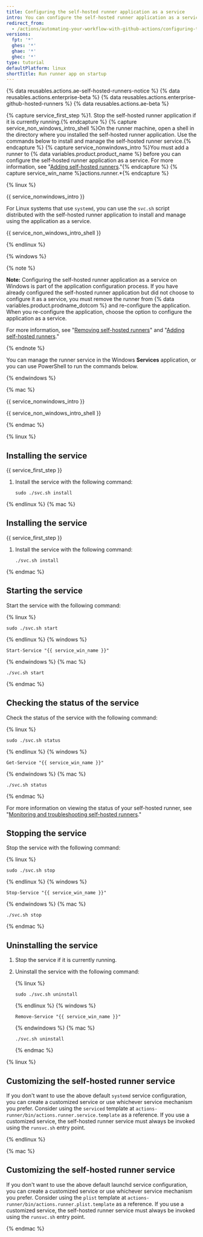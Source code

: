 ```yaml
---
title: Configuring the self-hosted runner application as a service
intro: You can configure the self-hosted runner application as a service to automatically start the runner application when the machine starts.
redirect_from:
  - /actions/automating-your-workflow-with-github-actions/configuring-the-self-hosted-runner-application-as-a-service
versions:
  fpt: '*'
  ghes: '*'
  ghae: '*'
  ghec: '*'
type: tutorial
defaultPlatform: linux
shortTitle: Run runner app on startup
---
```


{% data reusables.actions.ae-self-hosted-runners-notice %}
{% data reusables.actions.enterprise-beta %}
{% data reusables.actions.enterprise-github-hosted-runners %}
{% data reusables.actions.ae-beta %}

{% capture service_first_step %}1. Stop the self-hosted runner application if it is currently running.{% endcapture %}
{% capture service_non_windows_intro_shell %}On the runner machine, open a shell in the directory where you installed the self-hosted runner application. Use the commands below to install and manage the self-hosted runner service.{% endcapture %}
{% capture service_nonwindows_intro %}You must add a runner to {% data variables.product.product_name %} before you can configure the self-hosted runner application as a service. For more information, see "[Adding self-hosted runners](/github/automating-your-workflow-with-github-actions/adding-self-hosted-runners)."{% endcapture %}
{% capture service_win_name %}actions.runner.*{% endcapture %}


{% linux %}

{{ service_nonwindows_intro }}

For Linux systems that use `systemd`, you can use the `svc.sh` script distributed with the self-hosted runner application to install and manage using the application as a service.

{{ service_non_windows_intro_shell }}

{% endlinux %}

{% windows %}

{% note %}

**Note:** Configuring the self-hosted runner application as a service on Windows is part of the application configuration process. If you have already configured the self-hosted runner application but did not choose to configure it as a service, you must remove the runner from {% data variables.product.prodname_dotcom %} and re-configure the application. When you re-configure the application, choose the option to configure the application as a service.

For more information, see "[Removing self-hosted runners](/actions/automating-your-workflow-with-github-actions/removing-self-hosted-runners)" and "[Adding self-hosted runners](/actions/automating-your-workflow-with-github-actions/adding-self-hosted-runners)."

{% endnote %}

You can manage the runner service in the Windows **Services** application, or you can use PowerShell to run the commands below.

{% endwindows %}

{% mac %}

{{ service_nonwindows_intro }}

{{ service_non_windows_intro_shell }}

{% endmac %}

{% linux %}

## Installing the service

{{ service_first_step }}
1. Install the service with the following command:

   ```shell
   sudo ./svc.sh install
   ```

{% endlinux %}
{% mac %}

## Installing the service

{{ service_first_step }}
1. Install the service with the following command:

   ```shell
   ./svc.sh install
   ```
{% endmac %}

## Starting the service

Start the service with the following command:

{% linux %}
```shell
sudo ./svc.sh start
```
{% endlinux %}
{% windows %}
```shell
Start-Service "{{ service_win_name }}"
```
{% endwindows %}
{% mac %}
```shell
./svc.sh start
```
{% endmac %}

## Checking the status of the service

Check the status of the service with the following command:

{% linux %}
```shell
sudo ./svc.sh status
```
{% endlinux %}
{% windows %}
```shell
Get-Service "{{ service_win_name }}"
```
{% endwindows %}
{% mac %}
```shell
./svc.sh status
```
{% endmac %}

 For more information on viewing the status of your self-hosted runner, see  "[Monitoring and troubleshooting self-hosted runners](/actions/hosting-your-own-runners/monitoring-and-troubleshooting-self-hosted-runners)."

## Stopping the service

Stop the service with the following command:

{% linux %}
```shell
sudo ./svc.sh stop
```
{% endlinux %}
{% windows %}
```shell
Stop-Service "{{ service_win_name }}"
```
{% endwindows %}
{% mac %}
```shell
./svc.sh stop
```
{% endmac %}

## Uninstalling the service

1. Stop the service if it is currently running.
1. Uninstall the service with the following command:

    {% linux %}
    ```shell
    sudo ./svc.sh uninstall
    ```
    {% endlinux %}
    {% windows %}
    ```shell
    Remove-Service "{{ service_win_name }}"
    ```
    {% endwindows %}
    {% mac %}
    ```shell
    ./svc.sh uninstall
    ```
    {% endmac %}


{% linux %}

## Customizing the self-hosted runner service

If you don't want to use the above default `systemd` service configuration, you can create a customized service or use whichever service mechanism you prefer. Consider using the `serviced` template at `actions-runner/bin/actions.runner.service.template` as a reference. If you use a customized service, the self-hosted runner service must always be invoked using the `runsvc.sh` entry point.

{% endlinux %}

{% mac %}

## Customizing the self-hosted runner service

If you don't want to use the above default launchd service configuration, you can create a customized service or use whichever service mechanism you prefer. Consider using the `plist` template at `actions-runner/bin/actions.runner.plist.template` as a reference. If you use a customized service, the self-hosted runner service must always be invoked using the `runsvc.sh` entry point.

{% endmac %}
